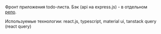 Фронт приложения todo-листа. Бэк (api на express.js) - в отдельном [репо](https://github.com/haosmos/todo-ts-api).

Используемые технологии: react.js, typescript, material ui, tanstack query (react query)
